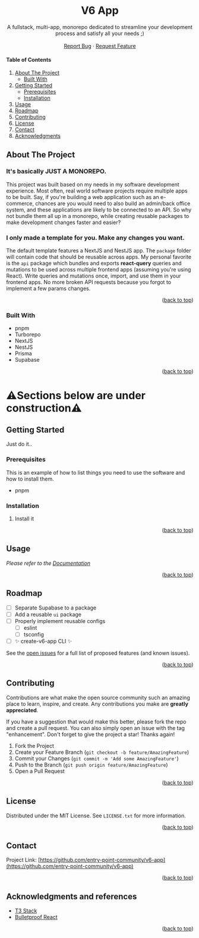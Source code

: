 <!-- Improved compatibility of back to top link: See: https://github.com/othneildrew/Best-README-Template/pull/73 -->

<a name="readme-top"></a>

<!-- PROJECT LOGO -->
<br />
<div align="center">
  <!-- <a href="https://github.com/entry-point-community/v6-app">
    <img src="images/logo.png" alt="Logo" width="80" height="80">
  </a> -->

<h1 align="center">V6 App</h1>

  <p align="center">
    A fullstack, multi-app, monorepo dedicated to streamline your development process and satisfy all your needs ;)
    <br />
    <!-- <a href="https://github.com/entry-point-community/v6-app"><strong>Explore the docs »</strong></a>
    <br /> -->
    <br />
    <a href="https://github.com/entry-point-community/v6-app/issues">Report Bug</a>
    ·
    <a href="https://github.com/entry-point-community/v6-app/issues">Request Feature</a>
  </p>
</div>

<!-- TABLE OF CONTENTS -->
<h4>Table of Contents</h4>
<ol>
  <li>
    <a href="#about-the-project">About The Project</a>
    <ul>
      <li><a href="#built-with">Built With</a></li>
    </ul>
  </li>
  <li>
    <a href="#getting-started">Getting Started</a>
    <ul>
      <li><a href="#prerequisites">Prerequisites</a></li>
      <li><a href="#installation">Installation</a></li>
    </ul>
  </li>
  <li><a href="#usage">Usage</a></li>
  <li><a href="#roadmap">Roadmap</a></li>
  <li><a href="#contributing">Contributing</a></li>
  <li><a href="#license">License</a></li>
  <li><a href="#contact">Contact</a></li>
  <li><a href="#acknowledgments">Acknowledgments</a></li>
</ol>

<!-- ABOUT THE PROJECT -->

## About The Project

### It's basically JUST A MONOREPO.

This project was built based on my needs in my software development experience. Most often, real world software projects require multiple apps to be built. Say, if you're building a web application such as an e-commerce, chances are you would need to also build an admin/back office system, and these applications are likely to be connected to an API. So why not bundle them all up in a monorepo, while creating reusable packages to make development changes faster and easier?

### I only made a template for you. Make any changes you want.

The default template features a NextJS and NestJS app. The `package` folder will contain code that should be reusable across apps. My personal favorite is the `api` package which bundles and exports **react-query** queries and mutations to be used across multiple frontend apps (assuming you're using React). Write queries and mutations once, import, and use them in your frontend apps. No more broken API requests because you forgot to implement a few params changes.

<p align="right">(<a href="#readme-top">back to top</a>)</p>

### Built With

- pnpm
- Turborepo
- NextJS
- NestJS
- Prisma
- Supabase

<p align="right">(<a href="#readme-top">back to top</a>)</p>

# ⚠️Sections below are under construction⚠️

<!-- GETTING STARTED -->

## Getting Started

Just do it..

### Prerequisites

This is an example of how to list things you need to use the software and how to install them.

- pnpm

### Installation

1. Install it

<p align="right">(<a href="#readme-top">back to top</a>)</p>

<!-- USAGE EXAMPLES -->

## Usage

_Please refer to the [Documentation](https://example.com)_

<p align="right">(<a href="#readme-top">back to top</a>)</p>

<!-- ROADMAP -->

## Roadmap

- [ ] Separate Supabase to a package
- [ ] Add a reusable `ui` package
- [ ] Properly implement reusable configs
  - [ ] eslint
  - [ ] tsconfig
- [ ] ✨ create-v6-app CLI ✨

See the [open issues](https://github.com/entry-point-community/v6-app/issues) for a full list of proposed features (and known issues).

<p align="right">(<a href="#readme-top">back to top</a>)</p>

<!-- CONTRIBUTING -->

## Contributing

Contributions are what make the open source community such an amazing place to learn, inspire, and create. Any contributions you make are **greatly appreciated**.

If you have a suggestion that would make this better, please fork the repo and create a pull request. You can also simply open an issue with the tag "enhancement".
Don't forget to give the project a star! Thanks again!

1. Fork the Project
2. Create your Feature Branch (`git checkout -b feature/AmazingFeature`)
3. Commit your Changes (`git commit -m 'Add some AmazingFeature'`)
4. Push to the Branch (`git push origin feature/AmazingFeature`)
5. Open a Pull Request

<p align="right">(<a href="#readme-top">back to top</a>)</p>

<!-- LICENSE -->

## License

Distributed under the MIT License. See `LICENSE.txt` for more information.

<p align="right">(<a href="#readme-top">back to top</a>)</p>

<!-- CONTACT -->

## Contact

Project Link: [https://github.com/entry-point-community/v6-app](https://github.com/entry-point-community/v6-app)

<p align="right">(<a href="#readme-top">back to top</a>)</p>

<!-- ACKNOWLEDGMENTS -->

## Acknowledgments and references

- [T3 Stack](https://github.com/t3-oss/create-t3-app)
- [Bulletproof React](https://github.com/alan2207/bulletproof-react)

<p align="right">(<a href="#readme-top">back to top</a>)</p>

<!-- MARKDOWN LINKS & IMAGES -->
<!-- https://www.markdownguide.org/basic-syntax/#reference-style-links -->

[contributors-shield]: https://img.shields.io/github/contributors/entry-point-community/v6-app.svg?style=for-the-badge
[contributors-url]: https://github.com/entry-point-community/v6-app/graphs/contributors
[forks-shield]: https://img.shields.io/github/forks/entry-point-community/v6-app.svg?style=for-the-badge
[forks-url]: https://github.com/entry-point-community/v6-app/network/members
[stars-shield]: https://img.shields.io/github/stars/entry-point-community/v6-app.svg?style=for-the-badge
[stars-url]: https://github.com/entry-point-community/v6-app/stargazers
[issues-shield]: https://img.shields.io/github/issues/entry-point-community/v6-app.svg?style=for-the-badge
[issues-url]: https://github.com/entry-point-community/v6-app/issues
[license-shield]: https://img.shields.io/github/license/entry-point-community/v6-app.svg?style=for-the-badge
[license-url]: https://github.com/entry-point-community/v6-app/blob/master/LICENSE.txt
[linkedin-shield]: https://img.shields.io/badge/-LinkedIn-black.svg?style=for-the-badge&logo=linkedin&colorB=555
[linkedin-url]: https://linkedin.com/in/linkedin_username
[product-screenshot]: images/screenshot.png
[Next.js]: https://img.shields.io/badge/next.js-000000?style=for-the-badge&logo=nextdotjs&logoColor=white
[Next-url]: https://nextjs.org/
[React.js]: https://img.shields.io/badge/React-20232A?style=for-the-badge&logo=react&logoColor=61DAFB
[React-url]: https://reactjs.org/
[Vue.js]: https://img.shields.io/badge/Vue.js-35495E?style=for-the-badge&logo=vuedotjs&logoColor=4FC08D
[Vue-url]: https://vuejs.org/
[Angular.io]: https://img.shields.io/badge/Angular-DD0031?style=for-the-badge&logo=angular&logoColor=white
[Angular-url]: https://angular.io/
[Svelte.dev]: https://img.shields.io/badge/Svelte-4A4A55?style=for-the-badge&logo=svelte&logoColor=FF3E00
[Svelte-url]: https://svelte.dev/
[Laravel.com]: https://img.shields.io/badge/Laravel-FF2D20?style=for-the-badge&logo=laravel&logoColor=white
[Laravel-url]: https://laravel.com
[Bootstrap.com]: https://img.shields.io/badge/Bootstrap-563D7C?style=for-the-badge&logo=bootstrap&logoColor=white
[Bootstrap-url]: https://getbootstrap.com
[JQuery.com]: https://img.shields.io/badge/jQuery-0769AD?style=for-the-badge&logo=jquery&logoColor=white
[JQuery-url]: https://jquery.com
